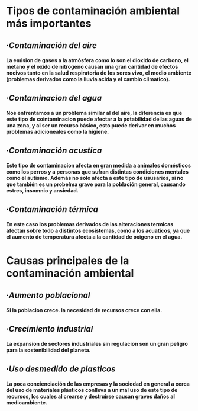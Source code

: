 # Tipos de contaminación ambiental más importantes

## ·*Contaminación del aire*

#### La emision de gases a la atmósfera como lo son el dioxido de carbono, el metano y el oxido de nitrogeno causan una gran cantidad de efectos nocivos tanto en la salud respiratoria de los seres vivo, el medio ambiente (problemas derivados como la lluvia acida y el cambio climatico).

## ·*Contaminacion del agua*

#### Nos enfrentamos a un problema similar al del aire, la diferencia es que este tipo de cointaminacion puede afectar a la potabilidad de las aguas de una zona, y al ser un recurso básico, esto puede derivar en muchos problemas adicioneales como la higiene.

## ·*Contaminación acustica*

#### Este tipo de contaminacion afecta en gran medida a animales domésticos como los perros y a personas que sufran distintas condiciones mentales como el autismo. Además no solo afecta a este tipo de ususarios, si no que también es un probelma grave para la población general, causando estres, insomnio y ansiedad.

## ·*Contaminación térmica*

#### En este caso los problemas derivados de las alteraciones termicas afectan sobre todo a distintos ecosistemas, como a los acuaticos, ya que el aumento de temperatura afecta a la cantidad de oxigeno en el agua.

# Causas principales de la contaminación ambiental

## ·*Aumento poblacional*

#### Si la poblacion crece. la necesidad de recursos crece con ella. 

## ·*Crecimiento industrial*

#### La expansion de sectores industriales sin regulacion son un gran peligro para la sostenibilidad del planeta.

## ·*Uso desmedido de plasticos*

#### La poca concienciación de las empresas y la sociedad en general a cerca del uso de materiales plásticos conlleva a un mal uso de este tipo de recursos, los cuales al crearse y destruirse causan graves daños al medioambiente.

